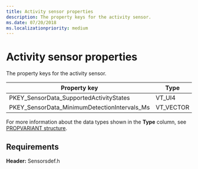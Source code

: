 ```yaml
---
title: Activity sensor properties
description: The property keys for the activity sensor.
ms.date: 07/20/2018
ms.localizationpriority: medium
---
```


# Activity sensor properties

The property keys for the activity sensor.

| Property key | Type | Required/Optional | Description |
| ---| --- | --- | --- |
| PKEY_SensorData_SupportedActivityStates | VT_UI4 | R/O |  Required   |
| PKEY_SensorData_MinimumDetectionIntervals_Ms | VT_VECTOR | R/O | Required |

For more information about the data types shown in the **Type** column, see [PROPVARIANT structure](/windows/win32/api/propidlbase/ns-propidlbase-propvariant).

## Requirements

**Header:** Sensorsdef.h
